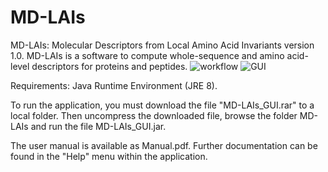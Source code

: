 # MD-LAIs
MD-LAIs: Molecular Descriptors from Local Amino Acid Invariants version 1.0. MD-LAIs is a software to compute whole-sequence and amino acid-level descriptors for proteins and peptides.
![workflow](https://github.com/Grupo-Medicina-Molecular-y-Traslacional/MD_LAIS/assets/45304702/8ca6513a-9111-411a-ba38-8bae96e4a3e6)
![GUI](https://github.com/Grupo-Medicina-Molecular-y-Traslacional/MD_LAIS/assets/45304702/518fe8b3-3ab8-4b5c-9a56-b1c74af7dab2)

Requirements:
Java Runtime Environment (JRE 8).

To run the application, you must download the file "MD-LAIs_GUI.rar" to a local folder. Then uncompress the downloaded file, browse the folder MD-LAIs and run the file MD-LAIs_GUI.jar. 

The user manual is available as Manual.pdf. Further documentation can be found in the "Help" menu within the application.
